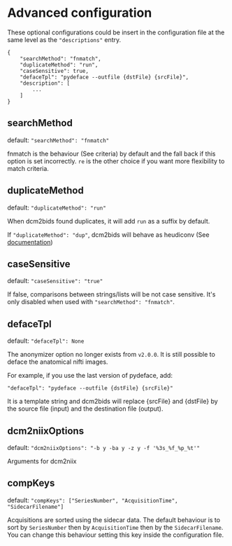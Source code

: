 # Advanced configuration

These optional configurations could be insert in the configuration file at the same level as the `"descriptions"` entry.

```
{
    "searchMethod": "fnmatch",
    "duplicateMethod": "run",
    "caseSensitive": true,
    "defaceTpl": "pydeface --outfile {dstFile} {srcFile}",
    "description": [
        ...
    ]
}
```

## searchMethod

default: `"searchMethod": "fnmatch"`

fnmatch is the behaviour (See criteria) by default and the fall back if this option is set incorrectly. `re` is the other choice if you want more flexibility to match criteria.

## duplicateMethod

default: `"duplicateMethod": "run"`

When dcm2bids found duplicates, it will add `run` as a suffix by default.

If `"duplicateMethod": "dup"`, dcm2bids will behave as heudiconv (See [documentation](https://heudiconv.readthedocs.io/en/latest/changes.html#id8))


## caseSensitive

default: `"caseSensitive": "true"`

If false, comparisons between strings/lists will be not case sensitive.
It's only disabled when used with `"searchMethod": "fnmatch"`.

## defaceTpl

default: `"defaceTpl": None`

The anonymizer option no longer exists from `v2.0.0`. It is still possible to deface the anatomical nifti images.

For example, if you use the last version of pydeface, add:

`"defaceTpl": "pydeface --outfile {dstFile} {srcFile}"`

It is a template string and dcm2bids will replace {srcFile} and {dstFile} by the source file (input) and the destination file (output).

## dcm2niixOptions

default: `"dcm2niixOptions": "-b y -ba y -z y -f '%3s_%f_%p_%t'"`

Arguments for dcm2niix

## compKeys

default: `"compKeys": ["SeriesNumber", "AcquisitionTime", "SidecarFilename"]`

Acquisitions are sorted using the sidecar data. The default behaviour is to sort by `SeriesNumber` then by `AcquisitionTime` then by the `SidecarFilename`. You can change this behaviour setting this key inside the configuration file.
